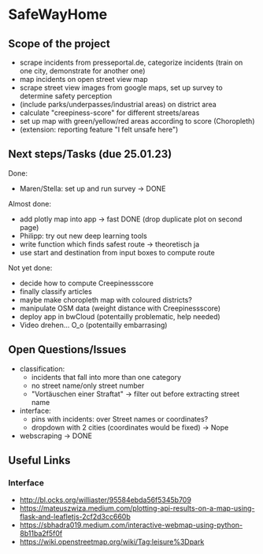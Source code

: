 # SafeWayHome
## Scope of the project
- scrape incidents from presseportal.de, categorize incidents (train on one city, demonstrate for another one)
- map incidents on open street view map
- scrape street view images from google maps, set up survey to determine safety perception
- (include parks/underpasses/industrial areas) on district area
- calculate "creepiness-score" for different streets/areas
- set up map with green/yellow/red areas according to score (Choropleth)
- (extension: reporting feature "I felt unsafe here")

## Next steps/Tasks (due 25.01.23)
Done:
- Maren/Stella: set up and run survey -> DONE

Almost done:
- add plotly map into app -> fast DONE (drop duplicate plot on second page)
- Philipp: try out new deep learning tools
- write function which finds safest route -> theoretisch ja
- use start and destination from input boxes to compute route

Not yet done:
- decide how to compute Creepinessscore
- finally classify articles
- maybe make choropleth map with coloured districts? 
- manipulate OSM data (weight distance with Creepinessscore)
- deploy app in bwCloud (potentailly problematic, help needed)
- Video drehen... O_o (potentailly embarrasing)

## Open Questions/Issues
- classification: 
  - incidents that fall into more than one category
  - no street name/only street number
  - "Vortäuschen einer Straftat" -> filter out before extracting street name
- interface:
  - pins with incidents: over Street names or coordinates?
  - dropdown with 2 cities (coordinates would be fixed) -> Nope
- webscraping -> DONE

## Useful Links
### Interface
- http://bl.ocks.org/williaster/95584ebda56f5345b709
- https://mateuszwiza.medium.com/plotting-api-results-on-a-map-using-flask-and-leafletjs-2cf2d3cc660b
- https://sbhadra019.medium.com/interactive-webmap-using-python-8b11ba2f5f0f
- https://wiki.openstreetmap.org/wiki/Tag:leisure%3Dpark
